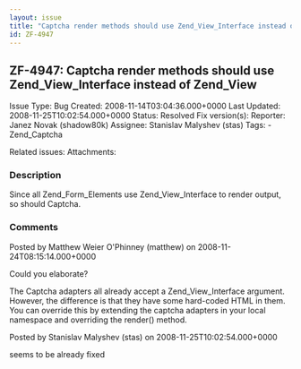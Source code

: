 ```yaml
---
layout: issue
title: "Captcha render methods should use Zend_View_Interface instead of Zend_View"
id: ZF-4947
---
```


ZF-4947: Captcha render methods should use Zend\_View\_Interface instead of Zend\_View
--------------------------------------------------------------------------------------

 Issue Type: Bug Created: 2008-11-14T03:04:36.000+0000 Last Updated: 2008-11-25T10:02:54.000+0000 Status: Resolved Fix version(s): 
 Reporter:  Janez Novak (shadow80k)  Assignee:  Stanislav Malyshev (stas)  Tags: - Zend\_Captcha
 
 Related issues: 
 Attachments: 
### Description

Since all Zend\_Form\_Elements use Zend\_View\_Interface to render output, so should Captcha.

 

 

### Comments

Posted by Matthew Weier O'Phinney (matthew) on 2008-11-24T08:15:14.000+0000

Could you elaborate?

The Captcha adapters all already accept a Zend\_View\_Interface argument. However, the difference is that they have some hard-coded HTML in them. You can override this by extending the captcha adapters in your local namespace and overriding the render() method.

 

 

Posted by Stanislav Malyshev (stas) on 2008-11-25T10:02:54.000+0000

seems to be already fixed

 

 